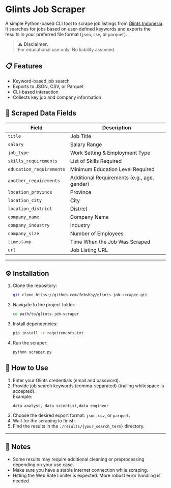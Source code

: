 # Glints Job Scraper

A simple Python-based CLI tool to scrape job listings from [Glints Indonesia](https://glints.com/id).  
It searches for jobs based on user-defined keywords and exports the results in your preferred file format (`json`, `csv`, or `parquet`).

> ⚠️ **Disclaimer:**  
> For educational use only. No liability assumed.


## 📋 Features

- Keyword-based job search
- Exports to JSON, CSV, or Parquet
- CLI-based interaction
- Collects key job and company information


## 🧾 Scraped Data Fields

| Field | Description |
|-------|-------------|
| `title` | Job Title |
| `salary` | Salary Range |
| `job_type` | Work Setting & Employment Type |
| `skills_requirements` | List of Skills Required |
| `education_requirements` | Minimum Education Level Required |
| `another_requirements` | Additional Requirements (e.g., age, gender) |
| `location_province` | Province |
| `location_city` | City |
| `location_district` | District |
| `company_name` | Company Name |
| `company_industry` | Industry |
| `company_size` | Number of Employees |
| `timestamp` | Time When the Job Was Scraped |
| `url` | Job Listing URL |

---

## ⚙️ Installation

1. Clone the repository:
   ```bash
   git clone https://github.com/febshhy/glints-job-scraper.git
   ```

2. Navigate to the project folder:
   ```bash
   cd path/to/glints-job-scraper
   ```

3. Install dependencies:
   ```bash
   pip install -r requirements.txt
   ```

4. Run the scraper:
   ```bash
   python scraper.py
   ```


## 🚀 How to Use

1. Enter your Glints credentials (email and password).
2. Provide job search keywords (comma-separated) (trailing whitespace is accepted).  
   Example:  
   ```
   data analyst, data scientist,data engineer
   ```
3. Choose the desired export format: `json`, `csv`, or `parquet`.
4. Wait for the scraping to finish.
5. Find the results in the `./results/{your_search_term}` directory.

---

## 📌 Notes

- Some results may require additional cleaning or preprocessing depending on your use case.
- Make sure you have a stable internet connection while scraping.
- Hitting the Web Rate Limiter is expected. More robust error handling is needed
